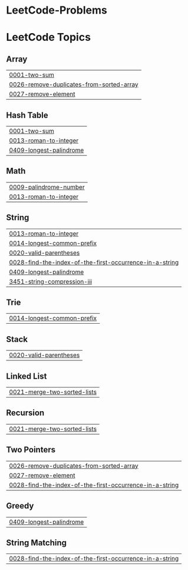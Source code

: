 # LeetCode-Problems
<!---LeetCode Topics Start-->
# LeetCode Topics
## Array
|  |
| ------- |
| [0001-two-sum](https://github.com/MohammedAmr04/LeetCode-Problems/tree/master/0001-two-sum) |
| [0026-remove-duplicates-from-sorted-array](https://github.com/MohammedAmr04/LeetCode-Problems/tree/master/0026-remove-duplicates-from-sorted-array) |
| [0027-remove-element](https://github.com/MohammedAmr04/LeetCode-Problems/tree/master/0027-remove-element) |
## Hash Table
|  |
| ------- |
| [0001-two-sum](https://github.com/MohammedAmr04/LeetCode-Problems/tree/master/0001-two-sum) |
| [0013-roman-to-integer](https://github.com/MohammedAmr04/LeetCode-Problems/tree/master/0013-roman-to-integer) |
| [0409-longest-palindrome](https://github.com/MohammedAmr04/LeetCode-Problems/tree/master/0409-longest-palindrome) |
## Math
|  |
| ------- |
| [0009-palindrome-number](https://github.com/MohammedAmr04/LeetCode-Problems/tree/master/0009-palindrome-number) |
| [0013-roman-to-integer](https://github.com/MohammedAmr04/LeetCode-Problems/tree/master/0013-roman-to-integer) |
## String
|  |
| ------- |
| [0013-roman-to-integer](https://github.com/MohammedAmr04/LeetCode-Problems/tree/master/0013-roman-to-integer) |
| [0014-longest-common-prefix](https://github.com/MohammedAmr04/LeetCode-Problems/tree/master/0014-longest-common-prefix) |
| [0020-valid-parentheses](https://github.com/MohammedAmr04/LeetCode-Problems/tree/master/0020-valid-parentheses) |
| [0028-find-the-index-of-the-first-occurrence-in-a-string](https://github.com/MohammedAmr04/LeetCode-Problems/tree/master/0028-find-the-index-of-the-first-occurrence-in-a-string) |
| [0409-longest-palindrome](https://github.com/MohammedAmr04/LeetCode-Problems/tree/master/0409-longest-palindrome) |
| [3451-string-compression-iii](https://github.com/MohammedAmr04/LeetCode-Problems/tree/master/3451-string-compression-iii) |
## Trie
|  |
| ------- |
| [0014-longest-common-prefix](https://github.com/MohammedAmr04/LeetCode-Problems/tree/master/0014-longest-common-prefix) |
## Stack
|  |
| ------- |
| [0020-valid-parentheses](https://github.com/MohammedAmr04/LeetCode-Problems/tree/master/0020-valid-parentheses) |
## Linked List
|  |
| ------- |
| [0021-merge-two-sorted-lists](https://github.com/MohammedAmr04/LeetCode-Problems/tree/master/0021-merge-two-sorted-lists) |
## Recursion
|  |
| ------- |
| [0021-merge-two-sorted-lists](https://github.com/MohammedAmr04/LeetCode-Problems/tree/master/0021-merge-two-sorted-lists) |
## Two Pointers
|  |
| ------- |
| [0026-remove-duplicates-from-sorted-array](https://github.com/MohammedAmr04/LeetCode-Problems/tree/master/0026-remove-duplicates-from-sorted-array) |
| [0027-remove-element](https://github.com/MohammedAmr04/LeetCode-Problems/tree/master/0027-remove-element) |
| [0028-find-the-index-of-the-first-occurrence-in-a-string](https://github.com/MohammedAmr04/LeetCode-Problems/tree/master/0028-find-the-index-of-the-first-occurrence-in-a-string) |
## Greedy
|  |
| ------- |
| [0409-longest-palindrome](https://github.com/MohammedAmr04/LeetCode-Problems/tree/master/0409-longest-palindrome) |
## String Matching
|  |
| ------- |
| [0028-find-the-index-of-the-first-occurrence-in-a-string](https://github.com/MohammedAmr04/LeetCode-Problems/tree/master/0028-find-the-index-of-the-first-occurrence-in-a-string) |
<!---LeetCode Topics End-->